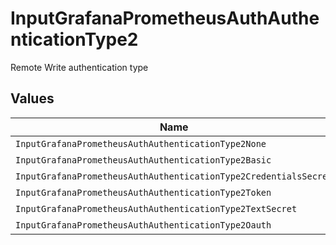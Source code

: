 # InputGrafanaPrometheusAuthAuthenticationType2

Remote Write authentication type


## Values

| Name                                                             | Value                                                            |
| ---------------------------------------------------------------- | ---------------------------------------------------------------- |
| `InputGrafanaPrometheusAuthAuthenticationType2None`              | none                                                             |
| `InputGrafanaPrometheusAuthAuthenticationType2Basic`             | basic                                                            |
| `InputGrafanaPrometheusAuthAuthenticationType2CredentialsSecret` | credentialsSecret                                                |
| `InputGrafanaPrometheusAuthAuthenticationType2Token`             | token                                                            |
| `InputGrafanaPrometheusAuthAuthenticationType2TextSecret`        | textSecret                                                       |
| `InputGrafanaPrometheusAuthAuthenticationType2Oauth`             | oauth                                                            |